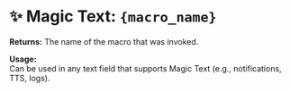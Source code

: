 # ✨ Magic Text: `{macro_name}`

**Returns:** The name of the macro that was invoked.

**Usage:**  
Can be used in any text field that supports Magic Text (e.g., notifications, TTS, logs).
